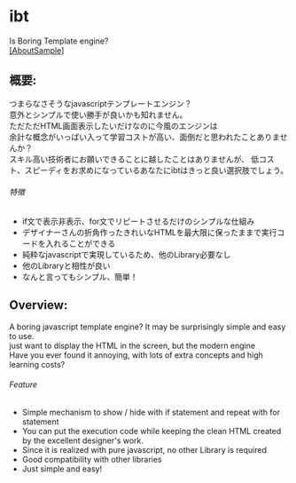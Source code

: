 # ibt
Is Boring Template engine?  
[[AboutSample]](/SAMPLE.md)

## 概要:  
つまらなさそうなjavascriptテンプレートエンジン？  
意外とシンプルで使い勝手が良いかも知れません。  
ただただHTML画面表示したいだけなのに今風のエンジンは  
余計な概念がいっぱい入って学習コストが高い、面倒だと思われたことありませんか？  
スキル高い技術者にお願いできることに越したことはありませんが、
低コスト、スピーディをお求めになっているあなたにibtはきっと良い選択肢でしょう。
###### 特徴  
  - if文で表示非表示、for文でリピートさせるだけのシンプルな仕組み 
  - デザイナーさんの折角作ったきれいなHTMLを最大限に保ったままで実行コードを入れることができる  
  - 純粋なjavascriptで実現しているため、他のLibrary必要なし  
  - 他のLibraryと相性が良い  
  - なんと言ってもシンプル、簡単！  

## Overview:  
A boring javascript template engine? It may be surprisingly simple and easy to use.  
just want to display the HTML in the screen, but the modern engine  
Have you ever found it annoying, with lots of extra concepts and high learning costs?  

###### Feature  
  - Simple mechanism to show / hide with if statement and repeat with for statement
  - You can put the execution code while keeping the clean HTML created by the excellent designer's work.
  - Since it is realized with pure javascript, no other Library is required
  - Good compatibility with other libraries
  - Just simple and easy!
